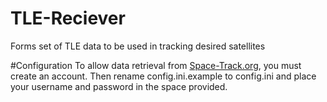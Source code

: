 # TLE-Reciever
Forms set of TLE data to be used in tracking desired satellites

#Configuration
To allow data retrieval from [Space-Track.org](http://www.space-track.org/), you must create an account. 
Then rename config.ini.example to config.ini and place your username and password in the space provided.
